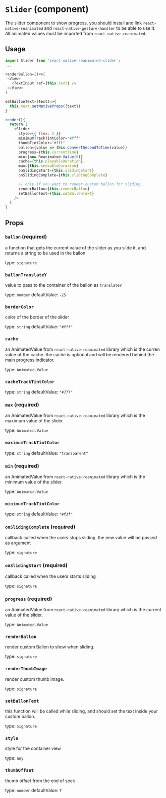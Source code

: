 `Slider` (component)
====================

The slider component to show progress. you should install and link `react-native-reanimated`
and `react-native-gesture-handler` to be able to use it. All animated values must be imported from
`react-native-reanimated`.

## Usage

```js
import Slider from 'react-native-reanimated-slider';
...

renderBallon=()=>(
 <View>
   <TextInput ref={this.text} />
 </View>
)

setBallonText=(text)=>{
  this.text.setNativeProps({text})
}

render(){
  return (
    <Slider
      style={{ flex: 1 }}
      minimumTrackTintColor="#fff"
      thumbTintColor="#fff"
      ballon={value => this.convertSecondToTime(value)}
      progress={this.currentTime}
      min={new Reanimated.Value(0)}
      cache={this.playableDuration}
      max={this.seekableDuration}
      onSlidingStart={this.slidingStart}
      onSlidingComplete={this.slidingComplete}

      // only if you want to render custom ballon for sliding
      renderBallon={this.renderBallon}
      setBallonText={this.setBallonText}
    />
  )
}
```

Props
-----

### `ballon` (required)

a function that gets the current value of the slider as you slide it,
and returns a string to be used in the ballon

type: `signature`


### `ballonTranslateY`

value to pass to the container of the ballon as `translateY`

type: `number`
defaultValue: `-25`


### `borderColor`

color of the border of the slider

type: `string`
defaultValue: `"#fff"`


### `cache`

an AnimatedValue from `react-native-reanimated` library which is the
curren value of the cache. the cache is optional and will be rendered behind
the main progress indicator.

type: `Animated.Value`


### `cacheTrackTintColor`

type: `string`
defaultValue: `"#777"`


### `max` (required)

an AnimatedValue from `react-native-reanimated` library which is the
maximum value of the slider.

type: `Animated.Value`


### `maximumTrackTintColor`

type: `string`
defaultValue: `"transparent"`


### `min` (required)

an AnimatedValue from `react-native-reanimated` library which is the
minimum value of the slider.

type: `Animated.Value`


### `minimumTrackTintColor`

type: `string`
defaultValue: `"#f3f"`


### `onSlidingComplete` (required)

callback called when the users stops sliding. the new value will be passed as
argument

type: `signature`


### `onSlidingStart` (required)

callback called when the users starts sliding

type: `signature`


### `progress` (required)

an AnimatedValue from `react-native-reanimated` library which is the
current value of the slider.

type: `Animated.Value`


### `renderBallon`

render custom Ballon to show when sliding.

type: `signature`


### `renderThumbImage`

render custom thumb image.

type: `signature`


### `setBallonText`

this function will be called while sliding, and should set the text inside your custom
ballon.

type: `signature`


### `style`

style for the container view

type: `any`


### `thumbOffset`

thumb offset from the end of seek

type: `number`
defaultValue: `7`

